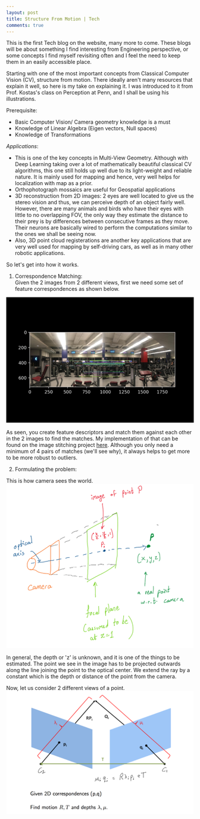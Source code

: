 ```yaml
---
layout: post
title: Structure From Motion | Tech
comments: true
---
```


This is the first Tech blog on the website, many more to come. These blogs will be about something I find interesting from Engineering perspective, or some concepts I find myself revisiting often and I feel the need to keep them in an easily accessible place.  

Starting with one of the most important concepts from Classical Computer Vision (CV), structure from motion. There ideally aren't many resources that explain it well, so here is my take on explaining it. I was introduced to it from Prof. Kostas's class on Perception at Penn, and I shall be using his illustrations.  

Prerequisite:  
- Basic Computer Vision/ Camera geometry knowledge is a must  
- Knowledge of Linear Algebra (Eigen vectors, Null spaces)  
- Knowledge of Transformations  

*Applications*:  
- This is one of the key concepts in Multi-View Geometry. Although with Deep Learning taking over a lot of mathematically beautiful classical CV algorithms, this one still holds up well due to its light-weight and reliable nature. It is mainly used for mapping and hence, very well helps for localization with map as a prior.   
- Orthophotograph mossaics are useful for Geospatial applications  
- 3D reconstruction from 2D images: 2 eyes are well located to give us the stereo vision and thus, we can perceive depth of an object fairly well. However, there are many animals and birds who have their eyes with little to no overlapping FOV, the only way they estimate the distance to their prey is by differences between consecutive frames as they move. Their neurons are basically wired to perform the computations similar to the ones we shall be seeing now.      
- Also, 3D point cloud registerations are another key applications that are very well used for mapping by self-driving cars, as well as in many other robotic applications.  


So let's get into how it works.  

1. Correspondence Matching:   
Given the 2 images from 2 different views, first we need some set of feature correspondences as shown below.  

![image](../assets/sfm/corr_match.png)  

As seen, you create feature descriptors and match them against each other in the 2 images to find the matches. My implementation of that can be found on the image stitching project [here](https://github.com/Saumya-Shah/Image-Stitching). Although you only need a minimum of 4 pairs of matches (we'll see why), it always helps to get more to be more robust to outliers.  

2. Formulating the problem:  

This is how camera sees the world. 
![image](../assets/sfm/File_001.png)

In general, the depth or 'z' is unknown, and it is one of the things to be estimated. The point we see in the image has to be projected outwards along the line joining the point to the optical center. We extend the ray by a constant which is the depth or distance of the point from the camera.  

Now, let us consider 2 different views of a point. 
![image](../assets/sfm/File_002.png)




